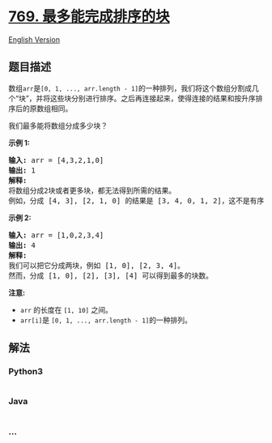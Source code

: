 # [769. 最多能完成排序的块](https://leetcode-cn.com/problems/max-chunks-to-make-sorted)

[English Version](https://github.com/yanglr/leetcode-ac/blob/master/assets/0700-0799/0769.Max%20Chunks%20To%20Make%20Sorted/README_EN.md)

## 题目描述

<!-- 这里写题目描述 -->

<p>数组<code>arr</code>是<code>[0, 1, ..., arr.length - 1]</code>的一种排列，我们将这个数组分割成几个&ldquo;块&rdquo;，并将这些块分别进行排序。之后再连接起来，使得连接的结果和按升序排序后的原数组相同。</p>

<p>我们最多能将数组分成多少块？</p>

<p><strong>示例 1:</strong></p>

<pre><strong>输入:</strong> arr = [4,3,2,1,0]
<strong>输出:</strong> 1
<strong>解释:</strong>
将数组分成2块或者更多块，都无法得到所需的结果。
例如，分成 [4, 3], [2, 1, 0] 的结果是 [3, 4, 0, 1, 2]，这不是有序的数组。
</pre>

<p><strong>示例 2:</strong></p>

<pre><strong>输入:</strong> arr = [1,0,2,3,4]
<strong>输出:</strong> 4
<strong>解释:</strong>
我们可以把它分成两块，例如 [1, 0], [2, 3, 4]。
然而，分成 [1, 0], [2], [3], [4] 可以得到最多的块数。
</pre>

<p><strong>注意:</strong></p>

<ul>
	<li><code>arr</code> 的长度在 <code>[1, 10]</code> 之间。</li>
	<li><code>arr[i]</code>是 <code>[0, 1, ..., arr.length - 1]</code>的一种排列。</li>
</ul>


## 解法

<!-- 这里可写通用的实现逻辑 -->

<!-- tabs:start -->

### **Python3**

<!-- 这里可写当前语言的特殊实现逻辑 -->

```python

```

### **Java**

<!-- 这里可写当前语言的特殊实现逻辑 -->

```java

```

### **...**

```

```

<!-- tabs:end -->
